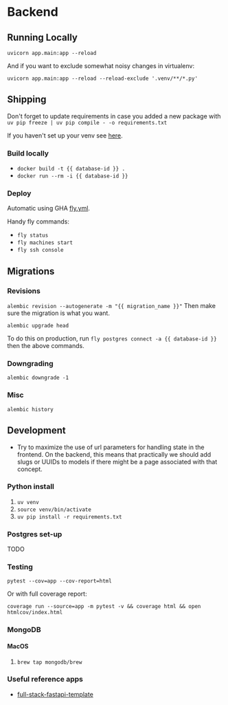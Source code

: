 # Backend

## Running Locally

`uvicorn app.main:app --reload`

And if you want to exclude somewhat noisy changes in virtualenv:

`uvicorn app.main:app --reload --reload-exclude '.venv/**/*.py'`

## Shipping

Don't forget to update requirements in case you added a new package with `uv pip freeze | uv pip compile - -o requirements.txt`

If you haven't set up your venv see [here](./README.md#python-install).

### Build locally

- `docker build -t {{ database-id }} .`
- `docker run --rm -i {{ database-id }}`

### Deploy

Automatic using GHA [fly.yml](../.github/workflows/fly.yml).

Handy fly commands:

- `fly status`
- `fly machines start`
- `fly ssh console`

## Migrations

### Revisions

`alembic revision --autogenerate -m "{{ migration_name }}"`
Then make sure the migration is what you want.

`alembic upgrade head`

To do this on production, run `fly postgres connect -a {{ database-id }}` then the above commands.

### Downgrading

`alembic downgrade -1`

### Misc

`alembic history`

## Development

- Try to maximize the use of url parameters for handling state in the frontend. On the backend, this means that practically we should add slugs or UUIDs to models if there might be a page associated with that concept.

### Python install

1. `uv venv`
1. `source venv/bin/activate`
1. `uv pip install -r requirements.txt`

### Postgres set-up

TODO

### Testing

`pytest --cov=app --cov-report=html`

Or with full coverage report:

`coverage run --source=app -m pytest -v && coverage html && open htmlcov/index.html`

### MongoDB

#### MacOS

1. `brew tap mongodb/brew`

### Useful reference apps

- [full-stack-fastapi-template](https://github.com/tiangolo/full-stack-fastapi-template/tree/master)
